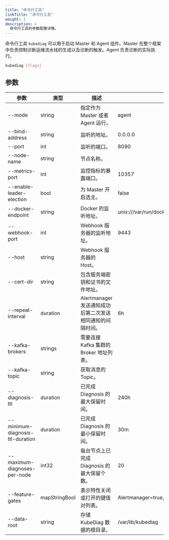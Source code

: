 ```yaml
---
title: "命令行工具"
linkTitle: "命令行工具"
weight: 1
description: >
  命令行工具的参数配置详情。
---
```


命令行工具 `kubediag` 可以用于启动 Master 和 Agent 组件。Master 在整个框架中负责控制诊断运维流水线的生成以及诊断的触发。Agent 负责诊断的实际执行。

```bash
kubediag [flags]
```

## 参数

| 参数 | 类型 | 描述 | 默认值 |
|-|-|-|-|
| --mode | string | 指定作为 Master 或者 Agent 运行。 | agent |
| --bind-address | string | 监听的地址。 | 0.0.0.0 |
| --port | int | 监听的端口。 | 8090 |
| --node-name | string | 节点名称。 | |
| --metrics-port | int | 监控指标的暴露端口。 | 10357 |
| --enable-leader-election | bool | 为 Master 开启选主。 | false |
| --docker-endpoint | string | Docker 的监听地址。 | unix:///var/run/docker.sock |
| --webhook-port | int | Webhook 服务器的监听地址。 | 9443 |
| --host | string | Webhook 服务器的 Host。 | |
| --cert-dir | string | 包含服务端密钥和证书的文件地址。 | |
| --repeat-interval | duration | Alertmanager 发送通知成功后第二次发送相同通知的间隔时间。 | 6h |
| --kafka-brokers | strings | 需要连接 Kafka 集群的 Broker 地址列表。 | |
| --kafka-topic | string | 获取消息的 Topic。 | |
| --diagnosis-ttl | duration | 已完成 Diagnosis 的最大保留时间。 | 240h |
| --minimum-diagnosis-ttl-duration | duration | 已完成 Diagnosis 的最小保留时间。 | 30m |
| --maximum-diagnoses-per-node | int32 | 每台节点上已完成 Diagnosis 的最大保留个数。 | 20 |
| --feature-gates | mapStringBool | 表示特性关闭或打开的键值对列表。 | Alertmanager=true,ContainerCollector=true,ContainerdGoroutineCollector=true,CorefileProfiler=false,DockerInfoCollector=true,DockerdGoroutineCollector=true,Eventer=false,GoProfiler=true,KafkaConsumer=true,MountInfoCollector=true,NodeCordon=true,PodCollector=true,ProcessCollector=true,SubpathRemountDiagnoser=true,SystemdCollector=true |
| --data-root | string | 存储 KubeDiag 数据的根目录。 | /var/lib/kubediag |
